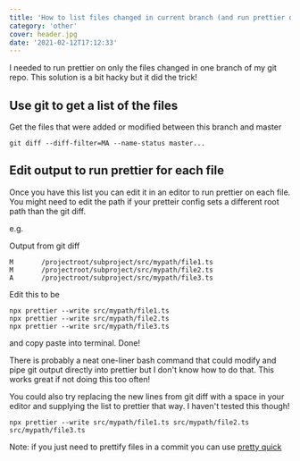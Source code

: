 ```yaml
---
title: 'How to list files changed in current branch (and run prettier on them)'
category: 'other'
cover: header.jpg
date: '2021-02-12T17:12:33'
---
```


I needed to run prettier on only the files changed in one branch of my git repo. This solution is a bit hacky but it did the trick!

<!-- end excerpt -->

## Use git to get a list of the files

Get the files that were added or modified between this branch and master

```shell
git diff --diff-filter=MA --name-status master...
```

## Edit output to run prettier for each file

Once you have this list you can edit it in an editor to run prettier on each file. You might need to edit the path if your pretteir config sets a different root path than the git diff.

e.g.

Output from git diff

```shell
M       /projectroot/subproject/src/mypath/file1.ts
M       /projectroot/subproject/src/mypath/file2.ts
A       /projectroot/subproject/src/mypath/file3.ts
```

Edit this to be

```shell
npx prettier --write src/mypath/file1.ts
npx prettier --write src/mypath/file2.ts
npx prettier --write src/mypath/file3.ts
```

and copy paste into terminal. Done!

There is probably a neat one-liner bash command that could modify and pipe git output directly into prettier but I don't know how to do that. This works great if not doing this too often!

You could also try replacing the new lines from git diff with a space in your editor and supplying the list to prettier that way. I haven't tested this though!

```shell
npx prettier --write src/mypath/file1.ts src/mypath/file2.ts src/mypath/file3.ts
```

Note: if you just need to prettify files in a commit you can use [pretty quick](https://www.npmjs.com/package/pretty-quick)
